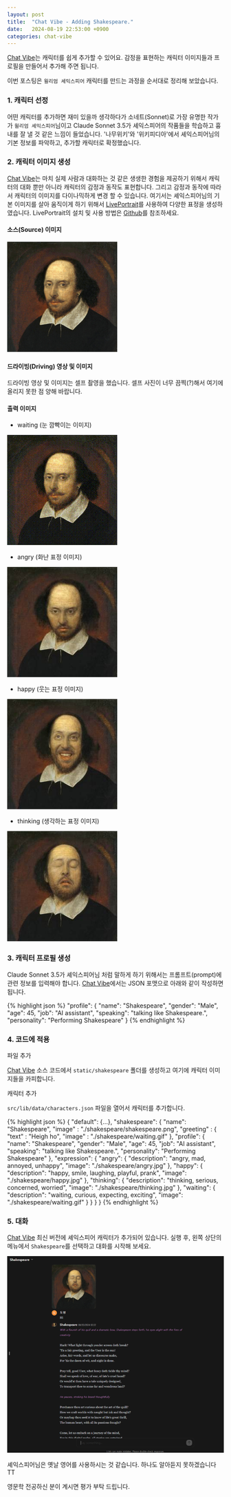 ```yaml
---
layout: post
title:  "Chat Vibe - Adding Shakespeare."
date:   2024-08-19 22:53:00 +0900
categories: chat-vibe
---
```

[Chat Vibe][chat-vibe]는 캐릭터를 쉽게 추가할 수 있어요. 감정을 표현하는 캐릭터 이미지들과 프로필을 만들어서 추가해 주면 됩니다.

이번 포스팅은 `윌리엄 셰익스피어` 캐릭터를 만드는 과정을 순서대로 정리해 보았습니다.

### 1. 캐릭터 선정

어떤 캐릭터를 추가하면 재미 있을까 생각하다가 소네트(Sonnet)로 가장 유명한 작가가 `윌리엄 셰익스피어`님이고 Claude Sonnet 3.5가 셰익스피어의 작품들을 학습하고 흉내를 잘 낼 것 같은 느낌이 들었습니다. '나무위키'와 '위키피디아'에서 셰익스피어님의 기본 정보를 파악하고, 추가할 캐릭터로 확정했습니다.

### 2. 캐릭터 이미지 생성

[Chat Vibe][chat-vibe]는 마치 실제 사람과 대화하는 것 같은 생생한 경험을 제공하기 위해서 캐릭터의 대화 뿐만 아니라 캐릭터의 감정과 동작도 표현합니다. 그리고 감정과 동작에 따라서 캐릭터의 이미지를 다이나믹하게 변경 할 수 있습니다. 여기서는 셰익스피어님의 기본 이미지를 살아 움직이게 하기 위해서 [LivePortrait][live-portrait]를 사용하여 다양한 표정을 생성하였습니다. LivePortrait의 설치 및 사용 방법은 [Github][live-portrait]를 참조하세요.

#### 소스(Source) 이미지

![Shakespeare](/assets/shakespeare-256.png)

#### 드라이빙(Driving) 영상 및 이미지

드라이빙 영상 및 이미지는 셀프 촬영을 했습니다. 셀프 사진이 너무 끔찍(?)해서 여기에 올리지 못한 점 양해 바랍니다.

#### 출력 이미지

- waiting (눈 깜빡이는 이미지)

![waiting](/assets/waiting.gif)

- angry (화난 표정 이미지)

![angry](/assets/angry-256.jpg)

- happy (웃는 표정 이미지)

![happy](/assets/happy-256.jpg)

- thinking (생각하는 표정 이미지)

![thinking](/assets/thinking-256.jpg)

### 3. 캐릭터 프로필 생성

Claude Sonnet 3.5가 셰익스피어님 처럼 말하게 하기 위해서는 프롬프트(prompt)에 관련 정보를 입력해야 합니다. [Chat Vibe][chat-vibe]에서는 JSON 포맷으로 아래와 같이 작성하면 됩니다.

{% highlight json %}
"profile": {
    "name": "Shakespeare",
    "gender": "Male",
    "age": 45,
    "job": "AI assistant",
    "speaking": "talking like Shakespeare.",
    "personality": "Performing Shakespeare"
}
{% endhighlight %}

### 4. 코드에 적용

파일 추가

[Chat Vibe][chat-vibe] 소스 코드에서 `static/shakespeare` 폴더를 생성하고 여기에 캐릭터 이미지들을 카피합니다.

캐릭터 추가

`src/lib/data/characters.json` 파일을 열어서 캐릭터를 추가합니다.

{% highlight json %}
{
    "default": {...},
    "shakespeare": {
        "name": "Shakespeare",
        "image" : "./shakespeare/shakespeare.png",
        "greeting" : {
            "text" : "Heigh ho",
            "image" : "./shakespeare/waiting.gif"
        },
        "profile": {
            "name": "Shakespeare",
            "gender": "Male",
            "age": 45,
            "job": "AI assistant",
            "speaking": "talking like Shakespeare.",
            "personality": "Performing Shakespeare"
        },
        "expression": {
            "angry": {
                "description": "angry, mad, annoyed, unhappy",
                "image": "./shakespeare/angry.jpg"
            },
            "happy": {
                "description": "happy, smile, laughing, playful, prank",
                "image": "./shakespeare/happy.jpg"
            },
            "thinking": {
                "description": "thinking, serious, concerned, worried",
                "image": "./shakespeare/thinking.jpg"
            },
            "waiting": {
                "description": "waiting, curious, expecting, exciting",
                "image": "./shakespeare/waiting.gif"
            }
        }
    }
}
{% endhighlight %}

### 5. 대화

[Chat Vibe][chat-vibe] 최신 버전에 셰익스피어 캐릭터가 추가되어 있습니다. 실행 후, 왼쪽 상단의 메뉴에서 `Shakespeare`를 선택하고 대화를 시작해 보세요.

![screenshot](/assets/screenshot-720.png)

셰익스피어님은 옛날 영어를 사용하시는 것 같습니다. 하나도 알아듣지 못하겠습니다 TT

영문학 전공하신 분이 계시면 평가 부탁 드립니다.

[chat-vibe]: https://github.com/skettee/chat-vibe
[live-portrait]: https://github.com/KwaiVGI/LivePortrait